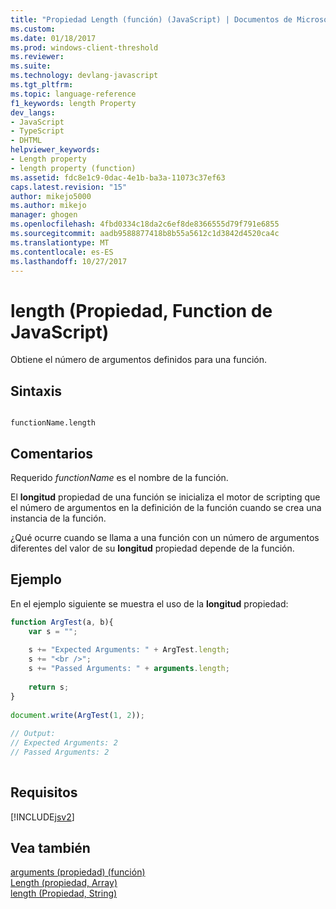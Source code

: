 ```yaml
---
title: "Propiedad Length (función) (JavaScript) | Documentos de Microsoft"
ms.custom: 
ms.date: 01/18/2017
ms.prod: windows-client-threshold
ms.reviewer: 
ms.suite: 
ms.technology: devlang-javascript
ms.tgt_pltfrm: 
ms.topic: language-reference
f1_keywords: length Property
dev_langs:
- JavaScript
- TypeScript
- DHTML
helpviewer_keywords:
- Length property
- length property (function)
ms.assetid: fdc8e1c9-0dac-4e1b-ba3a-11073c37ef63
caps.latest.revision: "15"
author: mikejo5000
ms.author: mikejo
manager: ghogen
ms.openlocfilehash: 4fbd0334c18da2c6ef8de8366555d79f791e6855
ms.sourcegitcommit: aadb9588877418b8b55a5612c1d3842d4520ca4c
ms.translationtype: MT
ms.contentlocale: es-ES
ms.lasthandoff: 10/27/2017
---
```

# <a name="length-property-function-javascript"></a>length (Propiedad, Function de JavaScript)
Obtiene el número de argumentos definidos para una función.  
  
## <a name="syntax"></a>Sintaxis  
  
```  
  
functionName.length  
```  
  
## <a name="remarks"></a>Comentarios  
 Requerido *functionName* es el nombre de la función.  
  
 El **longitud** propiedad de una función se inicializa el motor de scripting que el número de argumentos en la definición de la función cuando se crea una instancia de la función.  
  
 ¿Qué ocurre cuando se llama a una función con un número de argumentos diferentes del valor de su **longitud** propiedad depende de la función.  
  
## <a name="example"></a>Ejemplo  
 En el ejemplo siguiente se muestra el uso de la **longitud** propiedad:  
  
```JavaScript  
function ArgTest(a, b){  
    var s = "";  
  
    s += "Expected Arguments: " + ArgTest.length;  
    s += "<br />";  
    s += "Passed Arguments: " + arguments.length;  
  
    return s;  
}  
  
document.write(ArgTest(1, 2));  
  
// Output:   
// Expected Arguments: 2  
// Passed Arguments: 2  
  
```  
  
## <a name="requirements"></a>Requisitos  
 [!INCLUDE[jsv2](../../javascript/reference/includes/jsv2-md.md)]  
  
## <a name="see-also"></a>Vea también  
 [arguments (propiedad) (función)](../../javascript/reference/arguments-property-function-javascript.md)   
 [Length (propiedad, Array)](../../javascript/reference/length-property-array-javascript.md)   
 [length (Propiedad, String)](../../javascript/reference/length-property-string-javascript.md)